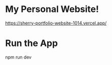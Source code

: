 # My Personal Website!

https://sherry-portfolio-website-1014.vercel.app/

# Run the App

npm run dev
